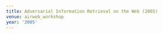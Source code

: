 ```yaml
---
title: Adversarial Information Retrieval on the Web (2005)
venue: airweb_workshop
year: '2005'
---
```

